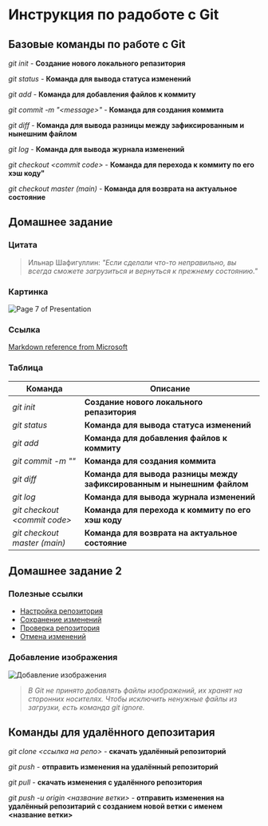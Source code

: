 # Инструкция по радоботе с Git

## Базовые команды по работе с Git

*git init* - **Создание нового локального репазитория**

*git status* - **Команда для вывода статуса изменений**

*git add* - **Команда для добавления файлов к коммиту**

*git commit -m "\<message>"* - **Команда для создания коммита**

*git diff* - **Команда для вывода разницы между зафиксированным и нынешним файлом**

*git log* - **Команда для вывода журнала изменений**

*git checkout \<commit code>* - **Команда для перехода к коммиту по его хэш коду"**

*git checkout master (main)* - **Команда для возврата на актуальное состояние**

## Домашнее задание

### Цитата
> Ильнар Шафигуллин: *"Если сделали что-то неправильно,
вы всегда сможете загрузиться и вернуться к прежнему состоянию."*

### Картинка
![Page 7 of Presentation](./p7.jpg)

### Ссылка
[Markdown reference from Microsoft](https://docs.microsoft.com/ru-ru/contribute/markdown-reference)

### Таблица
|Команда      |Описание   |
|-------------|-----------|
|*git init*|**Создание нового локального репазитория**|
|*git status*|**Команда для вывода статуса изменений**|
|*git add*|**Команда для добавления файлов к коммиту**|
|*git commit -m "<message>"*|**Команда для создания коммита**|
|*git diff*|**Команда для вывода разницы между зафиксированным и нынешним файлом**|
|*git log*|**Команда для вывода журнала изменений**|
|*git checkout \<commit code>*|**Команда для перехода к коммиту по его хэш коду**|
|*git checkout master (main)*|**Команда для возврата на актуальное состояние**|

## Домашнее задание 2

### Полезные ссылки
* [Настройка репозитория](https://www.atlassian.com/ru/git/tutorials/setting-up-a-repository)
* [Сохранение изменений](https://www.atlassian.com/ru/git/tutorials/saving-changes)
* [Проверка репозитория](https://www.atlassian.com/ru/git/tutorials/inspecting-a-repository)
* [Отмена изменений](https://www.atlassian.com/ru/git/tutorials/undoing-changes)

### Добавление изображения
![Добавление изображения](add_image.jpg)

>*В Git не принято добавлять файлы изображений, их хранят на сторонних носителях. Чтобы исключить ненужные файлы из загрузки, есть команда git ignore.*

## Команды для удалённого депозитария

*git clone <ссылка на репо>* - **скачать удалённый репозиторий**

*git push* - **отправить изменения на удалённый репозиторий**

*git pull* - **скачать изменения с удалённого репозитория**

*git push -u origin <название ветки>* - **отправить изменения на удалённый репозитарий с созданием новой ветки с именем <название ветки>**